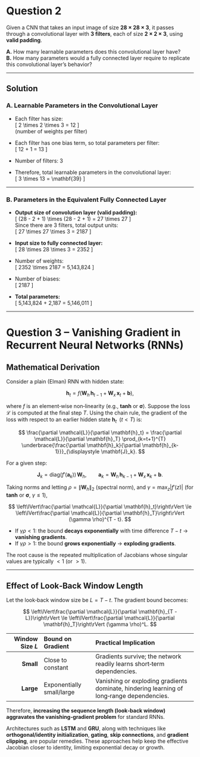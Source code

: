 
# Question 2

Given a CNN that takes an input image of size **28 × 28 × 3**, it passes through a convolutional layer with **3 filters**, each of size **2 × 2 × 3**, using **valid padding**.


**A.** How many learnable parameters does this convolutional layer have?  
**B.** How many parameters would a fully connected layer require to replicate this convolutional layer’s behavior?

---

## Solution

### A. Learnable Parameters in the Convolutional Layer

- Each filter has size:  
  \[
  2 \times 2 \times 3 = 12
  \]  
  (number of weights per filter)
  
- Each filter has one bias term, so total parameters per filter:  
  \[
  12 + 1 = 13
  \]

- Number of filters: 3

- Therefore, total learnable parameters in the convolutional layer:  
  \[
  3 \times 13 = \mathbf{39}
  \]

---

### B. Parameters in the Equivalent Fully Connected Layer

- **Output size of convolution layer (valid padding):**  
  \[
  (28 - 2 + 1) \times (28 - 2 + 1) = 27 \times 27
  \]  
  Since there are 3 filters, total output units:  
  \[
  27 \times 27 \times 3 = 2187
  \]

- **Input size to fully connected layer:**  
  \[
  28 \times 28 \times 3 = 2352
  \]

- Number of weights:  
  \[
  2352 \times 2187 = 5,143,824
  \]

- Number of biases:  
  \[
  2187
  \]

- **Total parameters:**  
  \[
  5,143,824 + 2,187 = 5,146,011
  \]

---


# Question 3 – Vanishing Gradient in Recurrent Neural Networks (RNNs)

## Mathematical Derivation

Consider a plain (Elman) RNN with hidden state:

$$
\mathbf{h}_t = f\bigl(\mathbf{W}_h\,\mathbf{h}_{t-1} + \mathbf{W}_x\,\mathbf{x}_t + \mathbf{b}\bigr),
$$

where $f$ is an element‑wise non‑linearity (e.g., **tanh** or **σ**).
Suppose the loss $\mathcal{L}$ is computed at the final step $T$.
Using the chain rule, the gradient of the loss with respect to an earlier hidden state $\mathbf{h}_t \;\; (t < T)$ is:

$$
\frac{\partial \mathcal{L}}{\partial \mathbf{h}_t} =
\frac{\partial \mathcal{L}}{\partial \mathbf{h}_T}
\prod_{k=t+1}^{T}
\underbrace{\frac{\partial \mathbf{h}_k}{\partial \mathbf{h}_{k-1}}}_{\displaystyle \mathbf{J}_k}.
$$

For a given step:

$$
\mathbf{J}_k = \mathrm{diag}\bigl(f'(\mathbf{a}_k)\bigr)\,\mathbf{W}_h,
\qquad
\mathbf{a}_k = \mathbf{W}_h\,\mathbf{h}_{k-1} + \mathbf{W}_x\,\mathbf{x}_k + \mathbf{b}.
$$

Taking norms and letting
$\rho = \lVert \mathbf{W}_h \rVert_2$ (spectral norm), and
$\gamma = \max_{z} |f'(z)|$ (for **tanh** or **σ**, $\gamma \le 1$),

$$
\left\lVert\frac{\partial \mathcal{L}}{\partial \mathbf{h}_t}\right\rVert
\le
\left\lVert\frac{\partial \mathcal{L}}{\partial \mathbf{h}_T}\right\rVert
(\gamma \rho)^{T - t}.
$$

* If $\gamma \rho < 1$: the bound **decays exponentially** with time difference $T - t$ → **vanishing gradients**.
* If $\gamma \rho > 1$: the bound **grows exponentially** → **exploding gradients**.

The root cause is the repeated multiplication of Jacobians whose singular values are typically $< 1$ (or $> 1$).

---

## Effect of Look‑Back Window Length

Let the look‑back window size be $L = T - t$.
The gradient bound becomes:

$$
\left\lVert\frac{\partial \mathcal{L}}{\partial \mathbf{h}_{T - L}}\right\rVert
\le
\left\lVert\frac{\partial \mathcal{L}}{\partial \mathbf{h}_T}\right\rVert
(\gamma \rho)^L.
$$

| Window Size $L$ | Bound on Gradient         | Practical Implication                                                                     |
| --------------: | :------------------------ | :---------------------------------------------------------------------------------------- |
|       **Small** | Close to constant         | Gradients survive; the network readily learns short‑term dependencies.                    |
|       **Large** | Exponentially small/large | Vanishing or exploding gradients dominate, hindering learning of long‑range dependencies. |

Therefore, **increasing the sequence length (look‑back window) aggravates the vanishing‑gradient problem** for standard RNNs.

Architectures such as **LSTM** and **GRU**, along with techniques like **orthogonal/identity initialization**, **gating**, **skip connections**, and **gradient clipping**, are popular remedies. These approaches help keep the effective Jacobian closer to identity, limiting exponential decay or growth.
